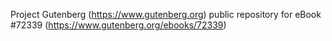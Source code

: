 Project Gutenberg (https://www.gutenberg.org) public repository
for eBook #72339 (https://www.gutenberg.org/ebooks/72339)
